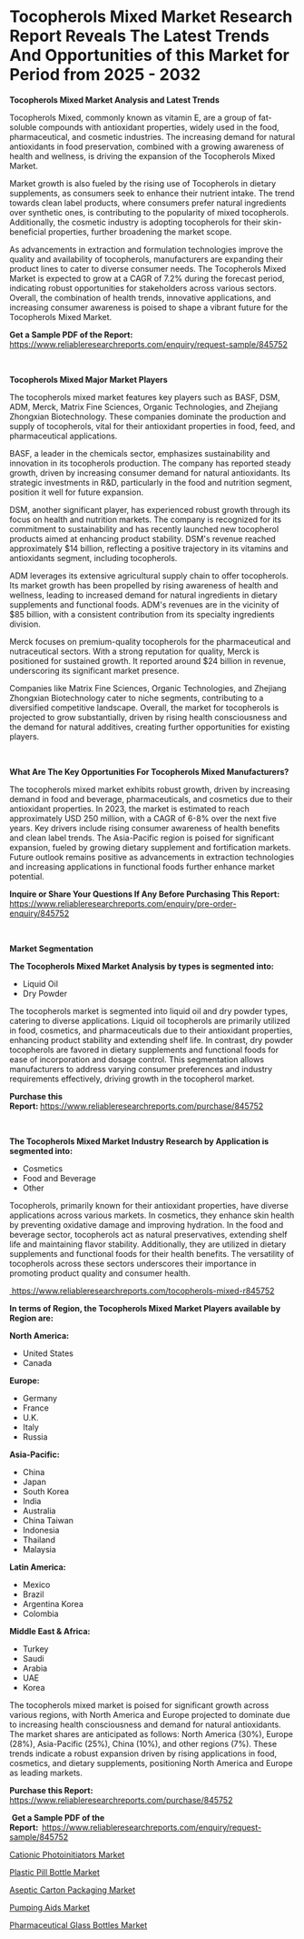<p><h1>Tocopherols Mixed Market Research Report Reveals The Latest Trends And Opportunities of this Market for Period from 2025 - 2032</h1></p><p><strong>Tocopherols Mixed Market Analysis and Latest Trends</strong></p>
<p><p>Tocopherols Mixed, commonly known as vitamin E, are a group of fat-soluble compounds with antioxidant properties, widely used in the food, pharmaceutical, and cosmetic industries. The increasing demand for natural antioxidants in food preservation, combined with a growing awareness of health and wellness, is driving the expansion of the Tocopherols Mixed Market.</p><p>Market growth is also fueled by the rising use of Tocopherols in dietary supplements, as consumers seek to enhance their nutrient intake. The trend towards clean label products, where consumers prefer natural ingredients over synthetic ones, is contributing to the popularity of mixed tocopherols. Additionally, the cosmetic industry is adopting tocopherols for their skin-beneficial properties, further broadening the market scope.</p><p>As advancements in extraction and formulation technologies improve the quality and availability of tocopherols, manufacturers are expanding their product lines to cater to diverse consumer needs. The Tocopherols Mixed Market is expected to grow at a CAGR of 7.2% during the forecast period, indicating robust opportunities for stakeholders across various sectors. Overall, the combination of health trends, innovative applications, and increasing consumer awareness is poised to shape a vibrant future for the Tocopherols Mixed Market.</p></p>
<p><strong>Get a Sample PDF of the Report:&nbsp;</strong> <a href="https://www.reliableresearchreports.com/enquiry/request-sample/845752?utm_campaign=115&utm_medium=2&utm_source=Github&utm_content=ia&utm_term=01042025&utm_id=tocopherols-mixed">https://www.reliableresearchreports.com/enquiry/request-sample/845752</a></p>
<p>&nbsp;</p>
<p><strong>Tocopherols Mixed Major Market Players</strong></p>
<p><p>The tocopherols mixed market features key players such as BASF, DSM, ADM, Merck, Matrix Fine Sciences, Organic Technologies, and Zhejiang Zhongxian Biotechnology. These companies dominate the production and supply of tocopherols, vital for their antioxidant properties in food, feed, and pharmaceutical applications.</p><p>BASF, a leader in the chemicals sector, emphasizes sustainability and innovation in its tocopherols production. The company has reported steady growth, driven by increasing consumer demand for natural antioxidants. Its strategic investments in R&D, particularly in the food and nutrition segment, position it well for future expansion.</p><p>DSM, another significant player, has experienced robust growth through its focus on health and nutrition markets. The company is recognized for its commitment to sustainability and has recently launched new tocopherol products aimed at enhancing product stability. DSM's revenue reached approximately $14 billion, reflecting a positive trajectory in its vitamins and antioxidants segment, including tocopherols.</p><p>ADM leverages its extensive agricultural supply chain to offer tocopherols. Its market growth has been propelled by rising awareness of health and wellness, leading to increased demand for natural ingredients in dietary supplements and functional foods. ADM's revenues are in the vicinity of $85 billion, with a consistent contribution from its specialty ingredients division.</p><p>Merck focuses on premium-quality tocopherols for the pharmaceutical and nutraceutical sectors. With a strong reputation for quality, Merck is positioned for sustained growth. It reported around $24 billion in revenue, underscoring its significant market presence.</p><p>Companies like Matrix Fine Sciences, Organic Technologies, and Zhejiang Zhongxian Biotechnology cater to niche segments, contributing to a diversified competitive landscape. Overall, the market for tocopherols is projected to grow substantially, driven by rising health consciousness and the demand for natural additives, creating further opportunities for existing players.</p></p>
<p>&nbsp;</p>
<p><strong>What Are The Key Opportunities For Tocopherols Mixed Manufacturers?</strong></p>
<p><p>The tocopherols mixed market exhibits robust growth, driven by increasing demand in food and beverage, pharmaceuticals, and cosmetics due to their antioxidant properties. In 2023, the market is estimated to reach approximately USD 250 million, with a CAGR of 6-8% over the next five years. Key drivers include rising consumer awareness of health benefits and clean label trends. The Asia-Pacific region is poised for significant expansion, fueled by growing dietary supplement and fortification markets. Future outlook remains positive as advancements in extraction technologies and increasing applications in functional foods further enhance market potential.</p></p>
<p><strong>Inquire or Share Your Questions If Any Before Purchasing This Report:</strong> <a href="https://www.reliableresearchreports.com/enquiry/pre-order-enquiry/845752?utm_campaign=115&utm_medium=2&utm_source=Github&utm_content=ia&utm_term=01042025&utm_id=tocopherols-mixed">https://www.reliableresearchreports.com/enquiry/pre-order-enquiry/845752</a></p>
<p>&nbsp;</p>
<p><strong>Market Segmentation</strong></p>
<p><strong>The Tocopherols Mixed Market Analysis by types is segmented into:</strong></p>
<p><ul><li>Liquid Oil</li><li>Dry Powder</li></ul></p>
<p><p>The tocopherols market is segmented into liquid oil and dry powder types, catering to diverse applications. Liquid oil tocopherols are primarily utilized in food, cosmetics, and pharmaceuticals due to their antioxidant properties, enhancing product stability and extending shelf life. In contrast, dry powder tocopherols are favored in dietary supplements and functional foods for ease of incorporation and dosage control. This segmentation allows manufacturers to address varying consumer preferences and industry requirements effectively, driving growth in the tocopherol market.</p></p>
<p><strong>Purchase this Report:&nbsp;</strong><a href="https://www.reliableresearchreports.com/purchase/845752?utm_campaign=115&utm_medium=2&utm_source=Github&utm_content=ia&utm_term=01042025&utm_id=tocopherols-mixed">https://www.reliableresearchreports.com/purchase/845752</a></p>
<p>&nbsp;</p>
<p><strong>The Tocopherols Mixed Market Industry Research by Application is segmented into:</strong></p>
<p><ul><li>Cosmetics</li><li>Food and Beverage</li><li>Other</li></ul></p>
<p><p>Tocopherols, primarily known for their antioxidant properties, have diverse applications across various markets. In cosmetics, they enhance skin health by preventing oxidative damage and improving hydration. In the food and beverage sector, tocopherols act as natural preservatives, extending shelf life and maintaining flavor stability. Additionally, they are utilized in dietary supplements and functional foods for their health benefits. The versatility of tocopherols across these sectors underscores their importance in promoting product quality and consumer health.</p></p>
<p><a href="https://www.reliableresearchreports.com/tocopherols-mixed-r845752?utm_campaign=115&utm_medium=2&utm_source=Github&utm_content=ia&utm_term=01042025&utm_id=tocopherols-mixed">&nbsp;https://www.reliableresearchreports.com/tocopherols-mixed-r845752</a></p>
<p><strong>In terms of Region, the Tocopherols Mixed Market Players available by Region are:</strong></p>
<p>
    <p> <strong> North America: </strong>
        <ul>
            <li>United States</li>
            <li>Canada</li>
        </ul>
        </p> 
    <p> <strong> Europe: </strong>
        <ul>
            <li>Germany</li>
            <li>France</li>
            <li>U.K.</li>
            <li>Italy</li>
            <li>Russia</li>
        </ul>
        </p> 
    <p> <strong> Asia-Pacific: </strong>
        <ul>
            <li>China</li>
            <li>Japan</li>
            <li>South Korea</li>
            <li>India</li>
            <li>Australia</li>
            <li>China Taiwan</li>
            <li>Indonesia</li>
            <li>Thailand</li>
            <li>Malaysia</li>
        </ul>
        </p> 
    <p> <strong> Latin America: </strong>
        <ul>
            <li>Mexico</li>
            <li>Brazil</li>
            <li>Argentina Korea</li>
            <li>Colombia</li>
        </ul>
        </p> 
    <p> <strong> Middle East & Africa: </strong>
        <ul>
            <li>Turkey</li>
            <li>Saudi</li>
            <li>Arabia</li>
            <li>UAE</li>
            <li>Korea</li>
        </ul>
    </p>
    </p>
<p><p>The tocopherols mixed market is poised for significant growth across various regions, with North America and Europe projected to dominate due to increasing health consciousness and demand for natural antioxidants. The market shares are anticipated as follows: North America (30%), Europe (28%), Asia-Pacific (25%), China (10%), and other regions (7%). These trends indicate a robust expansion driven by rising applications in food, cosmetics, and dietary supplements, positioning North America and Europe as leading markets.</p></p>
<p><strong>Purchase this Report: </strong><a href="https://www.reliableresearchreports.com/purchase/845752?utm_campaign=115&utm_medium=2&utm_source=Github&utm_content=ia&utm_term=01042025&utm_id=tocopherols-mixed">https://www.reliableresearchreports.com/purchase/845752</a></p>
<p>&nbsp;<strong>Get a Sample PDF of the Report:&nbsp;&nbsp;</strong><a href="https://www.reliableresearchreports.com/enquiry/request-sample/845752?utm_campaign=115&utm_medium=2&utm_source=Github&utm_content=ia&utm_term=01042025&utm_id=tocopherols-mixed">https://www.reliableresearchreports.com/enquiry/request-sample/845752</a></p>
<p><strong></strong></p>
<p><p><a href="https://github.com/seibttullyjh/Market-Research-Report-List-1/blob/main/cationic-photoinitiators-market.md?utm_campaign=115&utm_medium=2&utm_source=Github&utm_content=ia&utm_term=01042025&utm_id=tocopherols-mixed">Cationic Photoinitiators Market</a></p><p><a href="https://github.com/billejuman43/Market-Research-Report-List-1/blob/main/plastic-pill-bottle-market.md?utm_campaign=115&utm_medium=2&utm_source=Github&utm_content=ia&utm_term=01042025&utm_id=tocopherols-mixed">Plastic Pill Bottle Market</a></p><p><a href="https://github.com/reeseberro3j/Market-Research-Report-List-1/blob/main/aseptic-carton-packaging-market.md?utm_campaign=115&utm_medium=2&utm_source=Github&utm_content=ia&utm_term=01042025&utm_id=tocopherols-mixed">Aseptic Carton Packaging Market</a></p><p><a href="https://github.com/dafertsuria/Market-Research-Report-List-1/blob/main/pumping-aids-market.md?utm_campaign=115&utm_medium=2&utm_source=Github&utm_content=ia&utm_term=01042025&utm_id=tocopherols-mixed">Pumping Aids Market</a></p><p><a href="https://github.com/shroffuhpa/Market-Research-Report-List-1/blob/main/pharmaceutical-glass-bottles-market.md?utm_campaign=115&utm_medium=2&utm_source=Github&utm_content=ia&utm_term=01042025&utm_id=tocopherols-mixed">Pharmaceutical Glass Bottles Market</a></p></p>